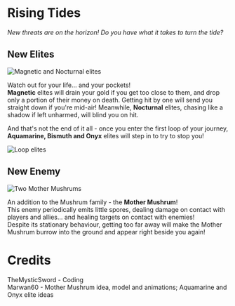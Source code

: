 # Rising Tides
*New threats are on the horizon! Do you have what it takes to turn the tide?*

## New Elites
![Magnetic and Nocturnal elites](https://files.catbox.moe/dxycrt.png)  
  
Watch out for your life... and your pockets!  
**Magnetic** elites will drain your gold if you get too close to them, and drop only a portion of their money on death. Getting hit by one will send you straight down if you're mid-air! 
Meanwhile, **Nocturnal** elites, chasing like a shadow if left unharmed, will blind you on hit.  

And that's not the end of it all - once you enter the first loop of your journey, **Aquamarine, Bismuth and Onyx** elites will step in to try to stop you!  
  
![Loop elites](https://files.catbox.moe/aspbo0.png)  

## New Enemy
![Two Mother Mushrums](https://files.catbox.moe/rgwgij.png)  
  
An addition to the Mushrum family - the **Mother Mushrum**!  
This enemy periodically emits little spores, dealing damage on contact with players and allies... and healing targets on contact with enemies!  
Despite its stationary behaviour, getting too far away will make the Mother Mushrum burrow into the ground and appear right beside you again!

# Credits
TheMysticSword - Coding  
Marwan60 - Mother Mushrum idea, model and animations; Aquamarine and Onyx elite ideas
